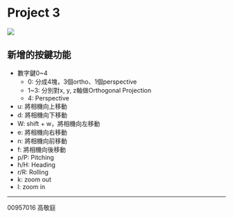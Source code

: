 # Project 3

![](https://i.imgur.com/Lir4iIg.png)

## 新增的按鍵功能

+ 數字鍵0~4
  + 0: 分成4塊，3個ortho、1個perspective
  + 1~3: 分別對x, y, z軸做Orthogonal Projection
  + 4: Perspective
+ u: 將相機向上移動
+ d: 將相機向下移動
+ W: shift + w，將相機向左移動
+ e: 將相機向右移動
+ n: 將相機向前移動
+ f: 將相機向後移動
+ p/P: Pitching
+ h/H: Heading
+ r/R: Rolling
+ k: zoom out
+ l: zoom in

---
00957016 高敬庭